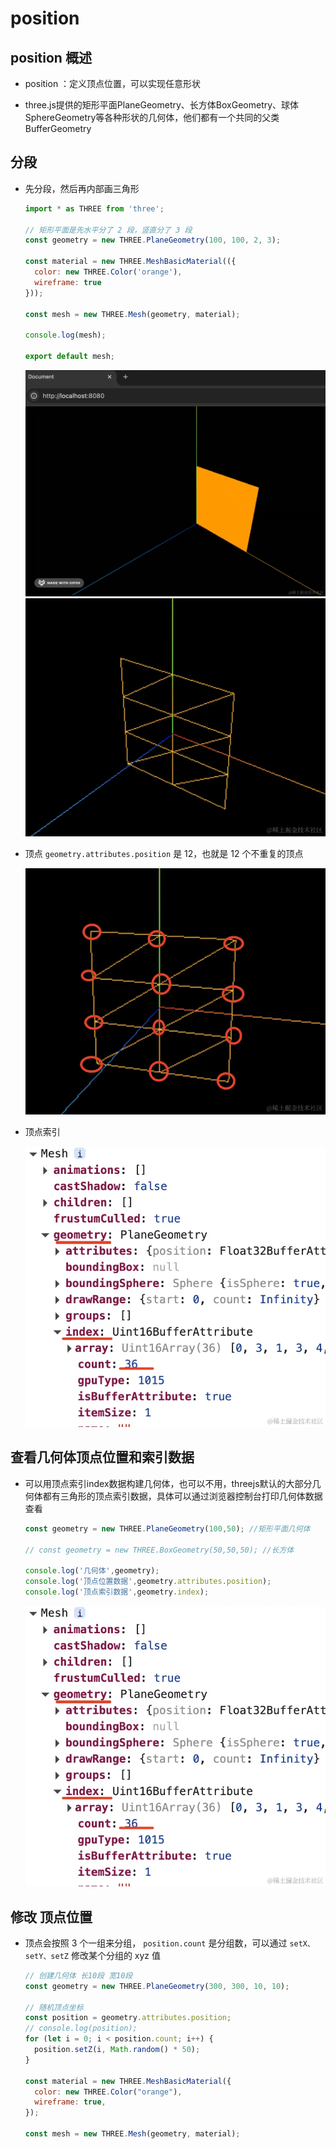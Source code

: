 # position

## position 概述

+ position ：定义顶点位置，可以实现任意形状

+ three.js提供的矩形平面PlaneGeometry、长方体BoxGeometry、球体SphereGeometry等各种形状的几何体，他们都有一个共同的父类BufferGeometry

## 分段

+ 先分段，然后再内部画三角形

  ```js
  import * as THREE from 'three';

  // 矩形平面是先水平分了 2 段，竖直分了 3 段
  const geometry = new THREE.PlaneGeometry(100, 100, 2, 3);

  const material = new THREE.MeshBasicMaterial(({
    color: new THREE.Color('orange'),
    wireframe: true
  }));

  const mesh = new THREE.Mesh(geometry, material);

  console.log(mesh);

  export default mesh;
  ```

  ![alt text](images/分段前.png)
  ![alt text](images/分段后.png)

+ 顶点 `geometry.attributes.position` 是 12，也就是 12 个不重复的顶点

  ![alt text](images/顶点.png)

+ 顶点索引

  ![alt text](images/顶点索引.png)

## 查看几何体顶点位置和索引数据

+ 可以用顶点索引index数据构建几何体，也可以不用，threejs默认的大部分几何体都有三角形的顶点索引数据，具体可以通过浏览器控制台打印几何体数据查看

  ```js
  const geometry = new THREE.PlaneGeometry(100,50); //矩形平面几何体

  // const geometry = new THREE.BoxGeometry(50,50,50); //长方体

  console.log('几何体',geometry);
  console.log('顶点位置数据',geometry.attributes.position);
  console.log('顶点索引数据',geometry.index);
  ```

  ![alt text](./images/顶点索引.png)

## 修改 顶点位置

+ 顶点会按照 3 个一组来分组， `position.count` 是分组数，可以通过 `setX、setY、setZ` 修改某个分组的 xyz 值

  ```js
  // 创建几何体 长10段 宽10段
  const geometry = new THREE.PlaneGeometry(300, 300, 10, 10);

  // 随机顶点坐标
  const position = geometry.attributes.position;
  // console.log(position);
  for (let i = 0; i < position.count; i++) {
    position.setZ(i, Math.random() * 50);
  }

  const material = new THREE.MeshBasicMaterial({
    color: new THREE.Color("orange"),
    wireframe: true,
  });

  const mesh = new THREE.Mesh(geometry, material);
  ```

